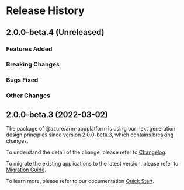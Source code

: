 # Release History

## 2.0.0-beta.4 (Unreleased)

### Features Added

### Breaking Changes

### Bugs Fixed

### Other Changes

## 2.0.0-beta.3 (2022-03-02)

The package of @azure/arm-appplatform is using our next generation design principles since version 2.0.0-beta.3, which contains breaking changes.

To understand the detail of the change, please refer to [Changelog](https://aka.ms/js-track2-changelog).

To migrate the existing applications to the latest version, please refer to [Migration Guide](https://aka.ms/js-track2-migration-guide).

To learn more, please refer to our documentation [Quick Start](https://aka.ms/js-track2-quickstart).

